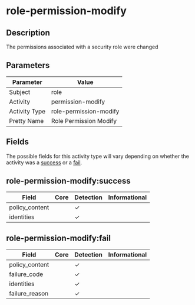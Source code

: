 role-permission-modify
======================

Description
-----------
The permissions associated with a security role were changed

Parameters
----------
| Parameter     | Value                  |
| ------------- | ---------------------- |
| Subject       | role                   |
| Activity      | permission-modify      |
| Activity Type | role-permission-modify |
| Pretty Name   | Role Permission Modify |


Fields
------

The possible fields for this activity type will vary depending on whether the activity was a [success](#role-permission-modifysuccess) or a [fail](#role-permission-modifyfail).


role-permission-modify:success
------------------------------

| Field          | Core | Detection | Informational |
| -------------- | ---- | --------- | ------------- |
| policy_content |      | &#10003;  |               |
| identities     |      | &#10003;  |               |

role-permission-modify:fail
---------------------------

| Field          | Core | Detection | Informational |
| -------------- | ---- | --------- | ------------- |
| policy_content |      | &#10003;  |               |
| failure_code   |      | &#10003;  |               |
| identities     |      | &#10003;  |               |
| failure_reason |      | &#10003;  |               |